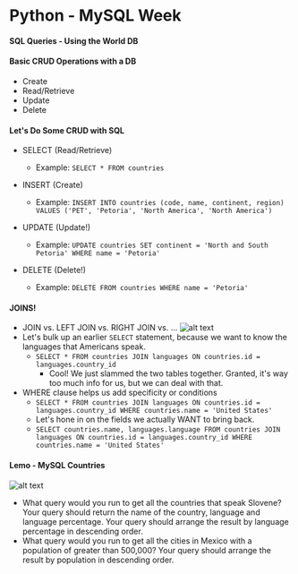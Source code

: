 # Python - MySQL Week

#### SQL Queries - Using the World DB

#### Basic CRUD Operations with a DB
- Create
- Read/Retrieve
- Update
- Delete  

#### Let's Do Some CRUD with SQL
- SELECT (Read/Retrieve)
  - Example: ```SELECT * FROM countries```

- INSERT (Create)
  - Example: ```INSERT INTO countries (code, name, continent, region) VALUES ('PET', 'Petoria', 'North America', 'North America')```

- UPDATE (Update!)
  - Example: ```UPDATE countries SET continent = 'North and South Petoria' WHERE name = 'Petoria'```

- DELETE (Delete!)
  - Example: ```DELETE FROM countries WHERE name = 'Petoria'```

#### JOINS!
- JOIN vs. LEFT JOIN vs. RIGHT JOIN vs. ...
![alt text](Joins.jpg "JOINS Venn Diagram")
- Let's bulk up an earlier ```SELECT``` statement, because we want to know the languages that Americans speak.
  - ```SELECT * FROM countries JOIN languages ON countries.id = languages.country_id```
    - Cool! We just slammed the two tables together.  Granted, it's way too much info for us, but we can deal with that.
- WHERE clause helps us add specificity or conditions
  - ```SELECT * FROM countries JOIN languages ON countries.id = languages.country_id WHERE countries.name = 'United States'```
  - Let's hone in on the fields we actually WANT to bring back.
  - ```SELECT countries.name, languages.language FROM countries JOIN languages ON countries.id = languages.country_id WHERE countries.name = 'United States'```

#### Lemo - MySQL Countries
![alt text](MySQLCountries.png "Countries ERD")
- What query would you run to get all the countries that speak Slovene? Your query should return the name of the country, language and language percentage. Your query should arrange the result by language percentage in descending order.
- What query would you run to get all the cities in Mexico with a population of greater than 500,000? Your query should arrange the result by population in descending order.
